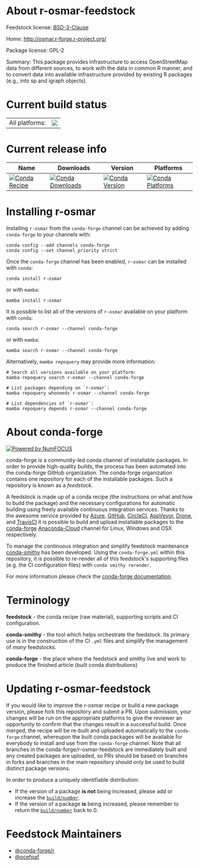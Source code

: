 About r-osmar-feedstock
=======================

Feedstock license: [BSD-3-Clause](https://github.com/conda-forge/r-osmar-feedstock/blob/main/LICENSE.txt)

Home: http://osmar.r-forge.r-project.org/

Package license: GPL-2

Summary: This package provides infrastructure to access OpenStreetMap data from different sources, to work with the data in common R manner, and to convert data into available infrastructure provided by existing R packages (e.g., into sp and igraph objects).

Current build status
====================


<table><tr><td>All platforms:</td>
    <td>
      <a href="https://dev.azure.com/conda-forge/feedstock-builds/_build/latest?definitionId=5470&branchName=main">
        <img src="https://dev.azure.com/conda-forge/feedstock-builds/_apis/build/status/r-osmar-feedstock?branchName=main">
      </a>
    </td>
  </tr>
</table>

Current release info
====================

| Name | Downloads | Version | Platforms |
| --- | --- | --- | --- |
| [![Conda Recipe](https://img.shields.io/badge/recipe-r--osmar-green.svg)](https://anaconda.org/conda-forge/r-osmar) | [![Conda Downloads](https://img.shields.io/conda/dn/conda-forge/r-osmar.svg)](https://anaconda.org/conda-forge/r-osmar) | [![Conda Version](https://img.shields.io/conda/vn/conda-forge/r-osmar.svg)](https://anaconda.org/conda-forge/r-osmar) | [![Conda Platforms](https://img.shields.io/conda/pn/conda-forge/r-osmar.svg)](https://anaconda.org/conda-forge/r-osmar) |

Installing r-osmar
==================

Installing `r-osmar` from the `conda-forge` channel can be achieved by adding `conda-forge` to your channels with:

```
conda config --add channels conda-forge
conda config --set channel_priority strict
```

Once the `conda-forge` channel has been enabled, `r-osmar` can be installed with `conda`:

```
conda install r-osmar
```

or with `mamba`:

```
mamba install r-osmar
```

It is possible to list all of the versions of `r-osmar` available on your platform with `conda`:

```
conda search r-osmar --channel conda-forge
```

or with `mamba`:

```
mamba search r-osmar --channel conda-forge
```

Alternatively, `mamba repoquery` may provide more information:

```
# Search all versions available on your platform:
mamba repoquery search r-osmar --channel conda-forge

# List packages depending on `r-osmar`:
mamba repoquery whoneeds r-osmar --channel conda-forge

# List dependencies of `r-osmar`:
mamba repoquery depends r-osmar --channel conda-forge
```


About conda-forge
=================

[![Powered by
NumFOCUS](https://img.shields.io/badge/powered%20by-NumFOCUS-orange.svg?style=flat&colorA=E1523D&colorB=007D8A)](https://numfocus.org)

conda-forge is a community-led conda channel of installable packages.
In order to provide high-quality builds, the process has been automated into the
conda-forge GitHub organization. The conda-forge organization contains one repository
for each of the installable packages. Such a repository is known as a *feedstock*.

A feedstock is made up of a conda recipe (the instructions on what and how to build
the package) and the necessary configurations for automatic building using freely
available continuous integration services. Thanks to the awesome service provided by
[Azure](https://azure.microsoft.com/en-us/services/devops/), [GitHub](https://github.com/),
[CircleCI](https://circleci.com/), [AppVeyor](https://www.appveyor.com/),
[Drone](https://cloud.drone.io/welcome), and [TravisCI](https://travis-ci.com/)
it is possible to build and upload installable packages to the
[conda-forge](https://anaconda.org/conda-forge) [Anaconda-Cloud](https://anaconda.org/)
channel for Linux, Windows and OSX respectively.

To manage the continuous integration and simplify feedstock maintenance
[conda-smithy](https://github.com/conda-forge/conda-smithy) has been developed.
Using the ``conda-forge.yml`` within this repository, it is possible to re-render all of
this feedstock's supporting files (e.g. the CI configuration files) with ``conda smithy rerender``.

For more information please check the [conda-forge documentation](https://conda-forge.org/docs/).

Terminology
===========

**feedstock** - the conda recipe (raw material), supporting scripts and CI configuration.

**conda-smithy** - the tool which helps orchestrate the feedstock.
                   Its primary use is in the construction of the CI ``.yml`` files
                   and simplify the management of *many* feedstocks.

**conda-forge** - the place where the feedstock and smithy live and work to
                  produce the finished article (built conda distributions)


Updating r-osmar-feedstock
==========================

If you would like to improve the r-osmar recipe or build a new
package version, please fork this repository and submit a PR. Upon submission,
your changes will be run on the appropriate platforms to give the reviewer an
opportunity to confirm that the changes result in a successful build. Once
merged, the recipe will be re-built and uploaded automatically to the
`conda-forge` channel, whereupon the built conda packages will be available for
everybody to install and use from the `conda-forge` channel.
Note that all branches in the conda-forge/r-osmar-feedstock are
immediately built and any created packages are uploaded, so PRs should be based
on branches in forks and branches in the main repository should only be used to
build distinct package versions.

In order to produce a uniquely identifiable distribution:
 * If the version of a package **is not** being increased, please add or increase
   the [``build/number``](https://docs.conda.io/projects/conda-build/en/latest/resources/define-metadata.html#build-number-and-string).
 * If the version of a package **is** being increased, please remember to return
   the [``build/number``](https://docs.conda.io/projects/conda-build/en/latest/resources/define-metadata.html#build-number-and-string)
   back to 0.

Feedstock Maintainers
=====================

* [@conda-forge/r](https://github.com/conda-forge/r/)
* [@ocefpaf](https://github.com/ocefpaf/)

